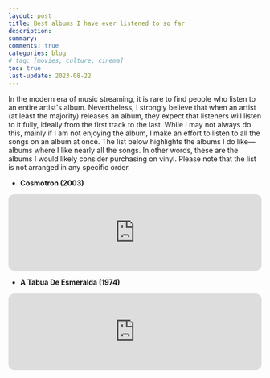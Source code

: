 ```yaml
---
layout: post
title: Best albums I have ever listened to so far
description: 
summary: 
comments: true
categories: blog
# tag: [movies, culture, cinema]
toc: true
last-update: 2023-08-22
---
```


In the modern era of music streaming, it is rare to find people who listen to an entire artist's album. Nevertheless, I strongly believe that when an artist (at least the majority) releases an album, they expect that listeners will listen to it fully, ideally from the first track to the last. While I may not always do this, mainly if I am not enjoying the album, I make an effort to listen to all the songs on an album at once. The list below highlights the albums I do like—albums where I like nearly all the songs. In other words, these are the albums I would likely consider purchasing on vinyl. Please note that the list is not arranged in any specific order.

- **Cosmotron (2003)**

<iframe style="border-radius:12px" src="https://open.spotify.com/embed/album/77NWIVF4t4GKefwF2OIldS?utm_source=generator&view=coverart" width="100%" height="152" frameBorder="0" allowfullscreen="" allow="autoplay; clipboard-write; encrypted-media; fullscreen; picture-in-picture" loading="lazy"></iframe>

- **A Tabua De Esmeralda (1974)**

<iframe style="border-radius:12px" src="https://open.spotify.com/embed/album/5rcMJNWebtl2r2S18Je1A0?utm_source=generator" width="100%" height="152" frameBorder="0" allowfullscreen="" allow="autoplay; clipboard-write; encrypted-media; fullscreen; picture-in-picture" loading="lazy"></iframe>

<!-- 

- **Room On Fire (2003)**

<iframe style="border-radius:12px" src="https://open.spotify.com/embed/album/3HFbH1loOUbqCyPsLuHLLh?utm_source=generator" width="100%" height="152" frameBorder="0" allowfullscreen="" allow="autoplay; clipboard-write; encrypted-media; fullscreen; picture-in-picture" loading="lazy"></iframe>

- **Calango (1994)**

<iframe style="border-radius:12px" src="https://open.spotify.com/embed/album/5pp3Fjp4h728libl8vxoFn?utm_source=generator" width="100%" height="152" frameBorder="0" allowfullscreen="" allow="autoplay; clipboard-write; encrypted-media; fullscreen; picture-in-picture" loading="lazy"></iframe>

- **(What's The Story) Morning Glory (1995)**

<iframe style="border-radius:12px" src="https://open.spotify.com/embed/album/1VW1MFNstaJuygaoTPkdCk?utm_source=generator" width="100%" height="152" frameBorder="0" allowfullscreen="" allow="autoplay; clipboard-write; encrypted-media; fullscreen; picture-in-picture" loading="lazy"></iframe>

- **Disintegration (1989)**

<iframe style="border-radius:12px" src="https://open.spotify.com/embed/album/0H6TddUF2M63ZSHGvhk5yy?utm_source=generator" width="100%" height="152" frameBorder="0" allowfullscreen="" allow="autoplay; clipboard-write; encrypted-media; fullscreen; picture-in-picture" loading="lazy"></iframe>

- **Let's Rock (2019)**

<iframe style="border-radius:12px" src="https://open.spotify.com/embed/album/0aA9rYw8PEv9G7tVIJ9dKg?utm_source=generator" width="100%" height="152" frameBorder="0" allowfullscreen="" allow="autoplay; clipboard-write; encrypted-media; fullscreen; picture-in-picture" loading="lazy"></iframe>

- **Construção (1971)**

<iframe style="border-radius:12px" src="https://open.spotify.com/embed/album/7yrRo2o4XzDfv3mNnkPRE5?utm_source=generator" width="100%" height="152" frameBorder="0" allowfullscreen="" allow="autoplay; clipboard-write; encrypted-media; fullscreen; picture-in-picture" loading="lazy"></iframe>

- **The Slow Rush (2020)**

<iframe style="border-radius:12px" src="https://open.spotify.com/embed/album/31qVWUdRrlb8thMvts0yYL?utm_source=generator" width="100%" height="152" frameBorder="0" allowfullscreen="" allow="autoplay; clipboard-write; encrypted-media; fullscreen; picture-in-picture" loading="lazy"></iframe>

- **Be Here Now (1997)**

<iframe style="border-radius:12px" src="https://open.spotify.com/embed/album/4v3p8Xcv94Z7YAtlurC9Zi?utm_source=generator" width="100%" height="152" frameBorder="0" allowfullscreen="" allow="autoplay; clipboard-write; encrypted-media; fullscreen; picture-in-picture" loading="lazy"></iframe>

- **Core (1992)**

<iframe style="border-radius:12px" src="https://open.spotify.com/embed/album/7k1YOwYf369EX0aHeXApWp?utm_source=generator" width="100%" height="152" frameBorder="0" allowfullscreen="" allow="autoplay; clipboard-write; encrypted-media; fullscreen; picture-in-picture" loading="lazy"></iframe>

- **Definitely Maybe (1994)**

<iframe style="border-radius:12px" src="https://open.spotify.com/embed/album/50xG9YujTzMGaLHfJTskBy?utm_source=generator" width="100%" height="152" frameBorder="0" allowfullscreen="" allow="autoplay; clipboard-write; encrypted-media; fullscreen; picture-in-picture" loading="lazy"></iframe>

- **Is This It (2001)**

<iframe style="border-radius:12px" src="https://open.spotify.com/embed/album/2yNaksHgeMQM9Quse463b5?utm_source=generator" width="100%" height="152" frameBorder="0" allowfullscreen="" allow="autoplay; clipboard-write; encrypted-media; fullscreen; picture-in-picture" loading="lazy"></iframe>

- **O Samba Poconé (1996)**

<iframe style="border-radius:12px" src="https://open.spotify.com/embed/album/7evTWhFmwKyf1GXnLzos3p?utm_source=generator" width="100%" height="152" frameBorder="0" allowfullscreen="" allow="autoplay; clipboard-write; encrypted-media; fullscreen; picture-in-picture" loading="lazy"></iframe>

- **Sobrevivendo no Inferno (1997)**

<iframe style="border-radius:12px" src="https://open.spotify.com/embed/album/1UzrzuOmZfBgXyS3pgKD10?utm_source=generator" width="100%" height="152" frameBorder="0" allowfullscreen="" allow="autoplay; clipboard-write; encrypted-media; fullscreen; picture-in-picture" loading="lazy"></iframe>

- **Nada Pode Me Parar (2013)**

<iframe style="border-radius:12px" src="https://open.spotify.com/embed/album/0hPixFMI6iDjmqS0XkjTWq?utm_source=generator" width="100%" height="152" frameBorder="0" allowfullscreen="" allow="autoplay; clipboard-write; encrypted-media; fullscreen; picture-in-picture" loading="lazy"></iframe>

- **Wish (1992)**

<iframe style="border-radius:12px" src="https://open.spotify.com/embed/album/0aEL0zQ4XLuxQP0j7sLlS1?utm_source=generator" width="100%" height="152" frameBorder="0" allowfullscreen="" allow="autoplay; clipboard-write; encrypted-media; fullscreen; picture-in-picture" loading="lazy"></iframe>

- **Currents (2015)**

<iframe style="border-radius:12px" src="https://open.spotify.com/embed/album/79dL7FLiJFOO0EoehUHQBv?utm_source=generator" width="100%" height="152" frameBorder="0" allowfullscreen="" allow="autoplay; clipboard-write; encrypted-media; fullscreen; picture-in-picture" loading="lazy"></iframe>

- **Temple Of The Dog (1990)**

<iframe style="border-radius:12px" src="https://open.spotify.com/embed/album/63HdXCn0Xz1pRZc2GzMw7k?utm_source=generator" width="100%" height="152" frameBorder="0" allowfullscreen="" allow="autoplay; clipboard-write; encrypted-media; fullscreen; picture-in-picture" loading="lazy"></iframe>

- **Samba Esquema Novo (1963)**

<iframe style="border-radius:12px" src="https://open.spotify.com/embed/album/3xWp6y0HGsHZlXljNs7VRy?utm_source=generator" width="100%" height="152" frameBorder="0" allowfullscreen="" allow="autoplay; clipboard-write; encrypted-media; fullscreen; picture-in-picture" loading="lazy"></iframe>

- **Preço Curto, Prazo Longo (1999)**

<iframe style="border-radius:12px" src="https://open.spotify.com/embed/album/2hLNxoJZ5kZoBEX0XGBRNu?utm_source=generator" width="100%" height="152" frameBorder="0" allowfullscreen="" allow="autoplay; clipboard-write; encrypted-media; fullscreen; picture-in-picture" loading="lazy"></iframe>

- **Siderado (1998)**

<iframe style="border-radius:12px" src="https://open.spotify.com/embed/album/6gY2fW9jj71OGBkq03gW6B?utm_source=generator" width="100%" height="152" frameBorder="0" allowfullscreen="" allow="autoplay; clipboard-write; encrypted-media; fullscreen; picture-in-picture" loading="lazy"></iframe>

- **Imunização Racional (1975)**

<iframe style="border-radius:12px" src="https://open.spotify.com/embed/track/3w5txx0rNgTf3H5ZitlQgL?utm_source=generator" width="100%" height="152" frameBorder="0" allowfullscreen="" allow="autoplay; clipboard-write; encrypted-media; fullscreen; picture-in-picture" loading="lazy"></iframe>

- **Stoney (2016)**

<iframe style="border-radius:12px" src="https://open.spotify.com/embed/album/3zAcZrky4QNM28YS0tHSYQ?utm_source=generator" width="100%" height="152" frameBorder="0" allowfullscreen="" allow="autoplay; clipboard-write; encrypted-media; fullscreen; picture-in-picture" loading="lazy"></iframe>

- **Americana (1998)**

<iframe style="border-radius:12px" src="https://open.spotify.com/embed/album/2RNTBrSO8U8XjjEj9RVvZ5?utm_source=generator" width="100%" height="152" frameBorder="0" allowfullscreen="" allow="autoplay; clipboard-write; encrypted-media; fullscreen; picture-in-picture" loading="lazy"></iframe>

- **Yours to Keep (2006)**

<iframe style="border-radius:12px" src="https://open.spotify.com/embed/album/1pJT6SArgRf1aQ5DCTxl7g?utm_source=generator" width="100%" height="152" frameBorder="0" allowfullscreen="" allow="autoplay; clipboard-write; encrypted-media; fullscreen; picture-in-picture" loading="lazy"></iframe>

- **InnerSpeaker (2010)**

<iframe style="border-radius:12px" src="https://open.spotify.com/embed/album/1DNSmmRLfv97Yjq7MTFWng?utm_source=generator" width="100%" height="152" frameBorder="0" allowfullscreen="" allow="autoplay; clipboard-write; encrypted-media; fullscreen; picture-in-picture" loading="lazy"></iframe>

- **Return of the Dream Canteen (2022)**

<iframe style="border-radius:12px" src="https://open.spotify.com/embed/album/0KJc9ksnoJJsdpQxV3z5i1?utm_source=generator" width="100%" height="152" frameBorder="0" allowfullscreen="" allow="autoplay; clipboard-write; encrypted-media; fullscreen; picture-in-picture" loading="lazy"></iframe>

- **First Impressions of Earth (2006)**

<iframe style="border-radius:12px" src="https://open.spotify.com/embed/album/1HQ61my1h3VWp2EBWKlp0n?utm_source=generator" width="100%" height="152" frameBorder="0" allowfullscreen="" allow="autoplay; clipboard-write; encrypted-media; fullscreen; picture-in-picture" loading="lazy"></iframe>

- **beerbongs & bentleys (2018)**

<iframe style="border-radius:12px" src="https://open.spotify.com/embed/album/6trNtQUgC8cgbWcqoMYkOR?utm_source=generator" width="100%" height="152" frameBorder="0" allowfullscreen="" allow="autoplay; clipboard-write; encrypted-media; fullscreen; picture-in-picture" loading="lazy"></iframe>

- **¿Cómo Te Llama? (2008)**

<iframe style="border-radius:12px" src="https://open.spotify.com/embed/album/60quhRy45yA82CMcjtiOiu?utm_source=generator" width="100%" height="152" frameBorder="0" allowfullscreen="" allow="autoplay; clipboard-write; encrypted-media; fullscreen; picture-in-picture" loading="lazy"></iframe>

- **Ladrão (2019)**

<iframe style="border-radius:12px" src="https://open.spotify.com/embed/album/4bVYzv8uj0wanD6BdwmdwM?utm_source=generator" width="100%" height="152" frameBorder="0" allowfullscreen="" allow="autoplay; clipboard-write; encrypted-media; fullscreen; picture-in-picture" loading="lazy"></iframe>

- **Smash (1994)**

<iframe style="border-radius:12px" src="https://open.spotify.com/embed/album/7IDywTRaCI8qzS3X8tNU3x?utm_source=generator" width="100%" height="152" frameBorder="0" allowfullscreen="" allow="autoplay; clipboard-write; encrypted-media; fullscreen; picture-in-picture" loading="lazy"></iframe>

- **This Old Dog (2017)**

<iframe style="border-radius:12px" src="https://open.spotify.com/embed/album/4NNq2vwTapv4fSJcrZbPH7?utm_source=generator" width="100%" height="152" frameBorder="0" allowfullscreen="" allow="autoplay; clipboard-write; encrypted-media; fullscreen; picture-in-picture" loading="lazy"></iframe>

- **Ixnay On The Hombre (1997)**

<iframe style="border-radius:12px" src="https://open.spotify.com/embed/album/2PSgMApk089eV6e5LPbQeS?utm_source=generator" width="100%" height="152" frameBorder="0" allowfullscreen="" allow="autoplay; clipboard-write; encrypted-media; fullscreen; picture-in-picture" loading="lazy"></iframe>

- **Instrument Soundtrack (1999)**

<iframe style="border-radius:12px" src="https://open.spotify.com/embed/album/1owNOVlXTqmDVo4M2Z20uk?utm_source=generator" width="100%" height="152" frameBorder="0" allowfullscreen="" allow="autoplay; clipboard-write; encrypted-media; fullscreen; picture-in-picture" loading="lazy"></iframe>

- **Lonerism (2012)**

<iframe style="border-radius:12px" src="https://open.spotify.com/embed/album/3C2MFZ2iHotUQOSBzdSvM7?utm_source=generator" width="100%" height="152" frameBorder="0" allowfullscreen="" allow="autoplay; clipboard-write; encrypted-media; fullscreen; picture-in-picture" loading="lazy"></iframe>

- **xx (2009)**

<iframe style="border-radius:12px" src="https://open.spotify.com/embed/album/2av2ZSHlvD7rvLSsMvtYCG?utm_source=generator" width="100%" height="152" frameBorder="0" allowfullscreen="" allow="autoplay; clipboard-write; encrypted-media; fullscreen; picture-in-picture" loading="lazy"></iframe>

- **Tranquility Base Hotel & Casino (2018)**

<iframe style="border-radius:12px" src="https://open.spotify.com/embed/album/1jeMiSeSnNS0Oys375qegp?utm_source=generator" width="100%" height="152" frameBorder="0" allowfullscreen="" allow="autoplay; clipboard-write; encrypted-media; fullscreen; picture-in-picture" loading="lazy"></iframe>

- **Shwayze (2008)**

<iframe style="border-radius:12px" src="https://open.spotify.com/embed/album/1dsx7hZiQeXIMDZ1dVgt5K?utm_source=generator" width="100%" height="152" frameBorder="0" allowfullscreen="" allow="autoplay; clipboard-write; encrypted-media; fullscreen; picture-in-picture" loading="lazy"></iframe>

- **Selvagens à Procura de Lei (2013)**

<iframe style="border-radius:12px" src="https://open.spotify.com/embed/album/2C2bscJGG5jjJY3E65WuOk?utm_source=generator" width="100%" height="152" frameBorder="0" allowfullscreen="" allow="autoplay; clipboard-write; encrypted-media; fullscreen; picture-in-picture" loading="lazy"></iframe>

- **Salad Days (2014)**

<iframe style="border-radius:12px" src="https://open.spotify.com/embed/album/2sij95QgjmgrhNv33achzn?utm_source=generator" width="100%" height="152" frameBorder="0" allowfullscreen="" allow="autoplay; clipboard-write; encrypted-media; fullscreen; picture-in-picture" loading="lazy"></iframe>

- **Parachutes (2000)**

<iframe style="border-radius:12px" src="https://open.spotify.com/embed/album/6ZG5lRT77aJ3btmArcykra?utm_source=generator" width="100%" height="152" frameBorder="0" allowfullscreen="" allow="autoplay; clipboard-write; encrypted-media; fullscreen; picture-in-picture" loading="lazy"></iframe>

- **Brushfire Fairytales (2001)**

<iframe style="border-radius:12px" src="https://open.spotify.com/embed/album/2K9N8V0ORKpkpTOxhcFnud?utm_source=generator" width="100%" height="152" frameBorder="0" allowfullscreen="" allow="autoplay; clipboard-write; encrypted-media; fullscreen; picture-in-picture" loading="lazy"></iframe>

- **El Camino (2011)**

<iframe style="border-radius:12px" src="https://open.spotify.com/embed/album/5DLhV9yOvZ7IxVmljMXtNm?utm_source=generator" width="100%" height="152" frameBorder="0" allowfullscreen="" allow="autoplay; clipboard-write; encrypted-media; fullscreen; picture-in-picture" loading="lazy"></iframe>

- **Francis Trouble (2018)**

<iframe style="border-radius:12px" src="https://open.spotify.com/embed/album/3SwIjv6JSHkY14XUbOAtkp?utm_source=generator" width="100%" height="152" frameBorder="0" allowfullscreen="" allow="autoplay; clipboard-write; encrypted-media; fullscreen; picture-in-picture" loading="lazy"></iframe>

- **Marcy Playground (1997)**

<iframe style="border-radius:12px" src="https://open.spotify.com/embed/album/5dR0fhE3oveLRSUMMQ3oRB?utm_source=generator" width="100%" height="152" frameBorder="0" allowfullscreen="" allow="autoplay; clipboard-write; encrypted-media; fullscreen; picture-in-picture" loading="lazy"></iframe>

- **Transpiração Continua Prolongada (1997)**

<iframe style="border-radius:12px" src="https://open.spotify.com/embed/album/09Nao8wNpzTz60nY8G2n7A?utm_source=generator" width="100%" height="152" frameBorder="0" allowfullscreen="" allow="autoplay; clipboard-write; encrypted-media; fullscreen; picture-in-picture" loading="lazy"></iframe>

- **Only By The Night (2008)**

<iframe style="border-radius:12px" src="https://open.spotify.com/embed/album/5CZR6ljD0x9fTiS4mh9wMp?utm_source=generator" width="100%" height="152" frameBorder="0" allowfullscreen="" allow="autoplay; clipboard-write; encrypted-media; fullscreen; picture-in-picture" loading="lazy"></iframe>

- **Suck It and See (2011)**

<iframe style="border-radius:12px" src="https://open.spotify.com/embed/album/2ym2jcqckXqWeTDoxz3Kst?utm_source=generator" width="100%" height="152" frameBorder="0" allowfullscreen="" allow="autoplay; clipboard-write; encrypted-media; fullscreen; picture-in-picture" loading="lazy"></iframe>

- **Sleep Through The Static (2008)**

<iframe style="border-radius:12px" src="https://open.spotify.com/embed/album/3fa8r86AofGDNs1S2d3xgz?utm_source=generator" width="100%" height="152" frameBorder="0" allowfullscreen="" allow="autoplay; clipboard-write; encrypted-media; fullscreen; picture-in-picture" loading="lazy"></iframe>

- **I'm with You (2011)**

<iframe style="border-radius:12px" src="https://open.spotify.com/embed/album/5wZtSIvijWCMc1vlPFqAyB?utm_source=generator" width="100%" height="152" frameBorder="0" allowfullscreen="" allow="autoplay; clipboard-write; encrypted-media; fullscreen; picture-in-picture" loading="lazy"></iframe>

- **Abaixo do Zero: Hello Hell (2019)**

<iframe style="border-radius:12px" src="https://open.spotify.com/embed/album/0d9km1VogLi6sN6S95ilyT?utm_source=generator" width="100%" height="152" frameBorder="0" allowfullscreen="" allow="autoplay; clipboard-write; encrypted-media; fullscreen; picture-in-picture" loading="lazy"></iframe>

- **BE (2013)**

<iframe style="border-radius:12px" src="https://open.spotify.com/embed/album/2TGqciWJqA7Q2YoweroGWY?utm_source=generator" width="100%" height="152" frameBorder="0" allowfullscreen="" allow="autoplay; clipboard-write; encrypted-media; fullscreen; picture-in-picture" loading="lazy"></iframe>

- **Angles (2011)**

<iframe style="border-radius:12px" src="https://open.spotify.com/embed/album/6Jx4cGhWHewTcfKDJKguBQ?utm_source=generator" width="100%" height="152" frameBorder="0" allowfullscreen="" allow="autoplay; clipboard-write; encrypted-media; fullscreen; picture-in-picture" loading="lazy"></iframe>

- **A Rush of Blood to the Head (2002)**

<iframe style="border-radius:12px" src="https://open.spotify.com/embed/album/0RHX9XECH8IVI3LNgWDpmQ?utm_source=generator" width="100%" height="152" frameBorder="0" allowfullscreen="" allow="autoplay; clipboard-write; encrypted-media; fullscreen; picture-in-picture" loading="lazy"></iframe>

- **Because of The Times (2007)**

<iframe style="border-radius:12px" src="https://open.spotify.com/embed/album/5CiZOqd3iF6p2PsqBjljat?utm_source=generator" width="100%" height="152" frameBorder="0" allowfullscreen="" allow="autoplay; clipboard-write; encrypted-media; fullscreen; picture-in-picture" loading="lazy"></iframe>

- **AM (2013)**

<iframe style="border-radius:12px" src="https://open.spotify.com/embed/album/78bpIziExqiI9qztvNFlQu?utm_source=generator" width="100%" height="152" frameBorder="0" allowfullscreen="" allow="autoplay; clipboard-write; encrypted-media; fullscreen; picture-in-picture" loading="lazy"></iframe>

- **Jorge Ben (1969)**

<iframe style="border-radius:12px" src="https://open.spotify.com/embed/album/3V3XJ3Sh62jPUYUMSQ1Tsf?utm_source=generator" width="100%" height="152" frameBorder="0" allowfullscreen="" allow="autoplay; clipboard-write; encrypted-media; fullscreen; picture-in-picture" loading="lazy"></iframe>

- **Noel Gallagher's High Flying Birds (2011)**

<iframe style="border-radius:12px" src="https://open.spotify.com/embed/album/4g2nrjzWOuEtZHtiBZrf1U?utm_source=generator" width="100%" height="152" frameBorder="0" allowfullscreen="" allow="autoplay; clipboard-write; encrypted-media; fullscreen; picture-in-picture" loading="lazy"></iframe>

- **There Is Nothing Left To Lose (1999)**

<iframe style="border-radius:12px" src="https://open.spotify.com/embed/album/28q2N44ocJECgf8sbHEDfY?utm_source=generator" width="100%" height="152" frameBorder="0" allowfullscreen="" allow="autoplay; clipboard-write; encrypted-media; fullscreen; picture-in-picture" loading="lazy"></iframe>

- **Brothers (2020)**

<iframe style="border-radius:12px" src="https://open.spotify.com/embed/album/7lhJVTvqL3QbwGN12QLiVj?utm_source=generator" width="100%" height="152" frameBorder="0" allowfullscreen="" allow="autoplay; clipboard-write; encrypted-media; fullscreen; picture-in-picture" loading="lazy"></iframe>

- **The New Abnormal (2020)**

<iframe style="border-radius:12px" src="https://open.spotify.com/embed/album/2xkZV2Hl1Omi8rk2D7t5lN?utm_source=generator" width="100%" height="152" frameBorder="0" allowfullscreen="" allow="autoplay; clipboard-write; encrypted-media; fullscreen; picture-in-picture" loading="lazy"></iframe>

- **Come Around Sundown (2010)**

<iframe style="border-radius:12px" src="https://open.spotify.com/embed/album/5xFZ4iElFbUFtOGX4lvdTM?utm_source=generator" width="100%" height="152" frameBorder="0" allowfullscreen="" allow="autoplay; clipboard-write; encrypted-media; fullscreen; picture-in-picture" loading="lazy"></iframe>

- **Unlimited Love (2022)**

<iframe style="border-radius:12px" src="https://open.spotify.com/embed/album/2ITVvrNiINKRiW7wA3w6w6?utm_source=generator" width="100%" height="152" frameBorder="0" allowfullscreen="" allow="autoplay; clipboard-write; encrypted-media; fullscreen; picture-in-picture" loading="lazy"></iframe>

- **Wasting Light (2011)**

<iframe style="border-radius:12px" src="https://open.spotify.com/embed/album/5lnQLEUiVDkLbFJHXHQu9m?utm_source=generator" width="100%" height="152" frameBorder="0" allowfullscreen="" allow="autoplay; clipboard-write; encrypted-media; fullscreen; picture-in-picture" loading="lazy"></iframe>

- **Jake Bugg (2012)**

<iframe style="border-radius:12px" src="https://open.spotify.com/embed/album/6b2BArDCfSvW3VFenLJatj?utm_source=generator" width="100%" height="152" frameBorder="0" allowfullscreen="" allow="autoplay; clipboard-write; encrypted-media; fullscreen; picture-in-picture" loading="lazy"></iframe>

- **Humbung (2009)**

<iframe style="border-radius:12px" src="https://open.spotify.com/embed/album/5IEoiwkThhRmSMBANhpxl2?utm_source=generator" width="100%" height="152" frameBorder="0" allowfullscreen="" allow="autoplay; clipboard-write; encrypted-media; fullscreen; picture-in-picture" loading="lazy"></iframe>

- **Aha Shake Heartbreak (2005)**

<iframe style="border-radius:12px" src="https://open.spotify.com/embed/album/3fNRzhnl6WAtghBXEeyaub?utm_source=generator" width="100%" height="152" frameBorder="0" allowfullscreen="" allow="autoplay; clipboard-write; encrypted-media; fullscreen; picture-in-picture" loading="lazy"></iframe>

- **WALLS (2016)**

<iframe style="border-radius:12px" src="https://open.spotify.com/embed/album/08ibdX8K0GETv20UEku3sm?utm_source=generator" width="100%" height="152" frameBorder="0" allowfullscreen="" allow="autoplay; clipboard-write; encrypted-media; fullscreen; picture-in-picture" loading="lazy"></iframe>

- **Homework (1997)**

<iframe style="border-radius:12px" src="https://open.spotify.com/embed/album/5uRdvUR7xCnHmUW8n64n9y?utm_source=generator" width="100%" height="152" frameBorder="0" allowfullscreen="" allow="autoplay; clipboard-write; encrypted-media; fullscreen; picture-in-picture" loading="lazy"></iframe>

- **Torches (2011)**

<iframe style="border-radius:12px" src="https://open.spotify.com/embed/album/7Kmmw7Z5D2UD5MVwdm10sT?utm_source=generator" width="100%" height="152" frameBorder="0" allowfullscreen="" allow="autoplay; clipboard-write; encrypted-media; fullscreen; picture-in-picture" loading="lazy"></iframe>

- **Bluesman (2018)**

<iframe style="border-radius:12px" src="https://open.spotify.com/embed/album/0QMVSKhzT4u2DEd8qdlz4I?utm_source=generator" width="100%" height="152" frameBorder="0" allowfullscreen="" allow="autoplay; clipboard-write; encrypted-media; fullscreen; picture-in-picture" loading="lazy"></iframe>

- **Foo Fighters (1995)**

<iframe style="border-radius:12px" src="https://open.spotify.com/embed/album/4EnNuo8fG7dMoxMefbApRY?utm_source=generator" width="100%" height="152" frameBorder="0" allowfullscreen="" allow="autoplay; clipboard-write; encrypted-media; fullscreen; picture-in-picture" loading="lazy"></iframe>

- **Supermodel (2014)**

<iframe style="border-radius:12px" src="https://open.spotify.com/embed/album/22cFcAQkydpTzeSKQZEKv0?utm_source=generator" width="100%" height="152" frameBorder="0" allowfullscreen="" allow="autoplay; clipboard-write; encrypted-media; fullscreen; picture-in-picture" loading="lazy"></iframe>

- **Talking Heads (1977)**

<iframe style="border-radius:12px" src="https://open.spotify.com/embed/album/0r7o2FeARRr23EZ0TJ0a8S?utm_source=generator" width="100%" height="152" frameBorder="0" allowfullscreen="" allow="autoplay; clipboard-write; encrypted-media; fullscreen; picture-in-picture" loading="lazy"></iframe>

- **Mechanical Bull (2013)**

<iframe style="border-radius:12px" src="https://open.spotify.com/embed/album/0cRJKK0y1sfZEqWub4dK9v?utm_source=generator" width="100%" height="152" frameBorder="0" allowfullscreen="" allow="autoplay; clipboard-write; encrypted-media; fullscreen; picture-in-picture" loading="lazy"></iframe>

- **Random Access Memories (2013)**

<iframe style="border-radius:12px" src="https://open.spotify.com/embed/album/4m2880jivSbbyEGAKfITCa?utm_source=generator" width="100%" height="152" frameBorder="0" allowfullscreen="" allow="autoplay; clipboard-write; encrypted-media; fullscreen; picture-in-picture" loading="lazy"></iframe>


- **Superunknown (1994)**

<iframe style="border-radius:12px" src="https://open.spotify.com/embed/album/4K8bxkPDa5HENw0TK7WxJh?utm_source=generator" width="100%" height="152" frameBorder="0" allowfullscreen="" allow="autoplay; clipboard-write; encrypted-media; fullscreen; picture-in-picture" loading="lazy"></iframe>

- **Out of Exile (2005)**

<iframe style="border-radius:12px" src="https://open.spotify.com/embed/album/0HQhToIjonHnJRRPN4jeJU?utm_source=generator" width="100%" height="152" frameBorder="0" allowfullscreen="" allow="autoplay; clipboard-write; encrypted-media; fullscreen; picture-in-picture" loading="lazy"></iframe>

- **Youth and Young Manhood (2003)**

<iframe style="border-radius:12px" src="https://open.spotify.com/embed/album/2137zeBGNgOWP4D96q6qxd?utm_source=generator" width="100%" height="152" frameBorder="0" allowfullscreen="" allow="autoplay; clipboard-write; encrypted-media; fullscreen; picture-in-picture" loading="lazy"></iframe>

- **Miike Snow (2009)**

<iframe style="border-radius:12px" src="https://open.spotify.com/embed/album/1AMTbO4k2kPRAn6udg9qJz?utm_source=generator" width="100%" height="152" frameBorder="0" allowfullscreen="" allow="autoplay; clipboard-write; encrypted-media; fullscreen; picture-in-picture" loading="lazy"></iframe>

- **Força Bruta (1970)**

<iframe style="border-radius:12px" src="https://open.spotify.com/embed/album/12G0eYu3u8ZwdstT1flUXw?utm_source=generator" width="100%" height="152" frameBorder="0" allowfullscreen="" allow="autoplay; clipboard-write; encrypted-media; fullscreen; picture-in-picture" loading="lazy"></iframe>

- **Dropout Boogie (2022)**

<iframe style="border-radius:12px" src="https://open.spotify.com/embed/album/7LLyQJzyD56Avzk3uFzKUk?utm_source=generator" width="100%" height="152" frameBorder="0" allowfullscreen="" allow="autoplay; clipboard-write; encrypted-media; fullscreen; picture-in-picture" loading="lazy"></iframe>

- **When You See Yourself (2021)**

<iframe style="border-radius:12px" src="https://open.spotify.com/embed/album/5mi6IbVDNVKpOO702ejPn6?utm_source=generator" width="100%" height="152" frameBorder="0" allowfullscreen="" allow="autoplay; clipboard-write; encrypted-media; fullscreen; picture-in-picture" loading="lazy"></iframe>

- **Happy to You (2012)**

<iframe style="border-radius:12px" src="https://open.spotify.com/embed/album/6YeV0JWW7g8dDf78jFIe1e?utm_source=generator" width="100%" height="152" frameBorder="0" allowfullscreen="" allow="autoplay; clipboard-write; encrypted-media; fullscreen; picture-in-picture" loading="lazy"></iframe>

- **The Colour And The Shape (1997)**

<iframe style="border-radius:12px" src="https://open.spotify.com/embed/album/30ly6F6Xl0TKmyBCU50Khv?utm_source=generator" width="100%" height="152" frameBorder="0" allowfullscreen="" allow="autoplay; clipboard-write; encrypted-media; fullscreen; picture-in-picture" loading="lazy"></iframe>

- **The Getaway (2016)**

<iframe style="border-radius:12px" src="https://open.spotify.com/embed/album/43otFXrY0bgaq5fB3GrZj6?utm_source=generator" width="100%" height="152" frameBorder="0" allowfullscreen="" allow="autoplay; clipboard-write; encrypted-media; fullscreen; picture-in-picture" loading="lazy"></iframe>

- **Purple (1994)**

<iframe style="border-radius:12px" src="https://open.spotify.com/embed/album/57lcTrUlYgfMIPvBUsVU6h?utm_source=generator" width="100%" height="152" frameBorder="0" allowfullscreen="" allow="autoplay; clipboard-write; encrypted-media; fullscreen; picture-in-picture" loading="lazy"></iframe>

- **Delta Kream (2021)**

<iframe style="border-radius:12px" src="https://open.spotify.com/embed/album/682pJqnx8hcrCfSjvyNBki?utm_source=generator" width="100%" height="152" frameBorder="0" allowfullscreen="" allow="autoplay; clipboard-write; encrypted-media; fullscreen; picture-in-picture" loading="lazy"></iframe>

- **Mellon Collie And The Infinite Sadness (1995)**

<iframe style="border-radius:12px" src="https://open.spotify.com/embed/album/4bPT6Q8ppaSNppk1kbEbLl?utm_source=generator" width="100%" height="152" frameBorder="0" allowfullscreen="" allow="autoplay; clipboard-write; encrypted-media; fullscreen; picture-in-picture" loading="lazy"></iframe>

- **By the Way**

<iframe style="border-radius:12px" src="https://open.spotify.com/embed/album/1jWKVgnHX8nwR551hQNx5K?utm_source=generator" width="100%" height="152" frameBorder="0" allowfullscreen="" allow="autoplay; clipboard-write; encrypted-media; fullscreen; picture-in-picture" loading="lazy"></iframe>

- **13 Songs (1989)**

<iframe style="border-radius:12px" src="https://open.spotify.com/embed/album/1FcRwT7uoNdO8L9wbYsfAY?utm_source=generator" width="100%" height="152" frameBorder="0" allowfullscreen="" allow="autoplay; clipboard-write; encrypted-media; fullscreen; picture-in-picture" loading="lazy"></iframe>

- **Remain in Light (1980)**

<iframe style="border-radius:12px" src="https://open.spotify.com/embed/album/1JvXxLsm0PxlGH4LXzqMGq?utm_source=generator" width="100%" height="152" frameBorder="0" allowfullscreen="" allow="autoplay; clipboard-write; encrypted-media; fullscreen; picture-in-picture" loading="lazy"></iframe>

- **Audioslave (2022)**

<iframe style="border-radius:12px" src="https://open.spotify.com/embed/album/293aYSIVNjjmkAwupnlxRd?utm_source=generator" width="100%" height="152" frameBorder="0" allowfullscreen="" allow="autoplay; clipboard-write; encrypted-media; fullscreen; picture-in-picture" loading="lazy"></iframe>

- **Californication (1999)**

<iframe style="border-radius:12px" src="https://open.spotify.com/embed/album/0fLhefnjlIV3pGNF9Wo8CD?utm_source=generator" width="100%" height="152" frameBorder="0" allowfullscreen="" allow="autoplay; clipboard-write; encrypted-media; fullscreen; picture-in-picture" loading="lazy"></iframe>

- **Songs For The Deaf (2002)**

<iframe style="border-radius:12px" src="https://open.spotify.com/embed/album/4w3NeXtywU398NYW4903rY?utm_source=generator" width="100%" height="152" frameBorder="0" allowfullscreen="" allow="autoplay; clipboard-write; encrypted-media; fullscreen; picture-in-picture" loading="lazy"></iframe>

- **Rebirth (2009)**

<iframe style="border-radius:12px" src="https://open.spotify.com/embed/album/2N1pWk6xj2LX6sgGzHKbLX?utm_source=generator" width="100%" height="152" frameBorder="0" allowfullscreen="" allow="autoplay; clipboard-write; encrypted-media; fullscreen; picture-in-picture" loading="lazy"></iframe>


- **Discovery (2001)**

<iframe style="border-radius:12px" src="https://open.spotify.com/embed/album/2noRn2Aes5aoNVsU6iWThc?utm_source=generator" width="100%" height="152" frameBorder="0" allowfullscreen="" allow="autoplay; clipboard-write; encrypted-media; fullscreen; picture-in-picture" loading="lazy"></iframe>

- **Sadnecessary (2013)**

<iframe style="border-radius:12px" src="https://open.spotify.com/embed/album/1iCwsK0jUzBPQx7XEpumbz?utm_source=generator" width="100%" height="152" frameBorder="0" allowfullscreen="" allow="autoplay; clipboard-write; encrypted-media; fullscreen; picture-in-picture" loading="lazy"></iframe>

- **Turn Blue (2014)**

<iframe style="border-radius:12px" src="https://open.spotify.com/embed/album/6TvxpBzf9c8H1fsrAaQ8t3?utm_source=generator" width="100%" height="152" frameBorder="0" allowfullscreen="" allow="autoplay; clipboard-write; encrypted-media; fullscreen; picture-in-picture" loading="lazy"></iframe>

- **Stadium Arcadium (2006)**

<iframe style="border-radius:12px" src="https://open.spotify.com/embed/album/7xl50xr9NDkd3i2kBbzsNZ?utm_source=generator" width="100%" height="152" frameBorder="0" allowfullscreen="" allow="autoplay; clipboard-write; encrypted-media; fullscreen; picture-in-picture" loading="lazy"></iframe>

- **Blossom (2017)**

<iframe style="border-radius:12px" src="https://open.spotify.com/embed/album/7zuqkqhGkTH3PSdywhLgY4?utm_source=generator" width="100%" height="152" frameBorder="0" allowfullscreen="" allow="autoplay; clipboard-write; encrypted-media; fullscreen; picture-in-picture" loading="lazy"></iframe>

- **...Like Clockwork (2013)**

<iframe style="border-radius:12px" src="https://open.spotify.com/embed/album/5T5NM01392dvvd4EhGrCnj?utm_source=generator" width="100%" height="152" frameBorder="0" allowfullscreen="" allow="autoplay; clipboard-write; encrypted-media; fullscreen; picture-in-picture" loading="lazy"></iframe>

- **Speaking in Tongues (1983)**

<iframe style="border-radius:12px" src="https://open.spotify.com/embed/album/78MM8HrabEGPLVWaJkM2t1?utm_source=generator" width="100%" height="152" frameBorder="0" allowfullscreen="" allow="autoplay; clipboard-write; encrypted-media; fullscreen; picture-in-picture" loading="lazy"></iframe>

- **The Stone Roses (1989)**

<iframe style="border-radius:12px" src="https://open.spotify.com/embed/album/0um9FI6BLBldL5POP4D4Cw?utm_source=generator" width="100%" height="152" frameBorder="0" allowfullscreen="" allow="autoplay; clipboard-write; encrypted-media; fullscreen; picture-in-picture" loading="lazy"></iframe>

- **Little Creatures (1985)**

<iframe style="border-radius:12px" src="https://open.spotify.com/embed/album/5Dja2ASXd7MOM628iwYdtA?utm_source=generator" width="100%" height="152" frameBorder="0" allowfullscreen="" allow="autoplay; clipboard-write; encrypted-media; fullscreen; picture-in-picture" loading="lazy"></iframe> -->